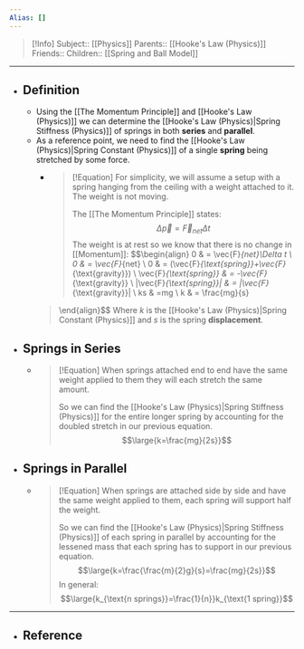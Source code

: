 ```yaml
---
Alias: []
---
```

> [!Info]
> Subject:: [[Physics]]
> Parents:: [[Hooke's Law (Physics)]]
> Friends:: 
> Children:: [[Spring and Ball Model]]
---
- ## Definition
	- Using the [[The Momentum Principle]] and [[Hooke's Law (Physics)]] we can determine the [[Hooke's Law (Physics)|Spring Stiffness (Physics)]] of springs in both **series** and **parallel**.
	- As a reference point, we need to find the [[Hooke's Law (Physics)|Spring Constant (Physics)]] of a single **spring** being stretched by some force.
		- > [!Equation]
		  > For simplicity, we will assume a setup with a spring hanging from the ceiling with a weight attached to it. The weight is not moving.
		  > 
		  > The [[The Momentum Principle]] states:
		  > $$\Delta \vec{p}=\vec{F}_{net}\Delta t$$
		  > The weight is at rest so we know that there is no change in [[Momentum]]:
		  > $$\begin{align}
		0 & = \vec{F}_{net}\Delta t \\
	 0 & = \vec{F}_{net} \\
	 0 & = (\vec{F}_{\text{spring}}+\vec{F}_{\text{gravity}}) \\
	 \vec{F}_{\text{spring}} & = -\vec{F}_{\text{gravity}} \\
	 |\vec{F}_{\text{spring}}| & = |\vec{F}_{\text{gravity}}| \\
	 ks & =mg \\
	 k & = \frac{mg}{s}
		> \end{align}$$
		> Where $k$ is the [[Hooke's Law (Physics)|Spring Constant (Physics)]] and $s$ is the spring **displacement**.
- ## Springs in Series
	- > [!Equation]
	  > When springs attached end to end have the same weight applied to them they will each stretch the same amount. 
	  > 
	  > So we can find the [[Hooke's Law (Physics)|Spring Stiffness (Physics)]] for the entire longer spring by accounting for the doubled stretch in our previous equation.
	  > $$\large{k=\frac{mg}{2s}}$$
	  > 
- ## Springs in Parallel
	- > [!Equation]
	  > When springs are attached side by side and have the same weight applied to them, each spring will support half the weight.
	  > 
	  > So we can find the [[Hooke's Law (Physics)|Spring Stiffness (Physics)]] of each spring in parallel by accounting for the lessened mass that each spring has to support in our previous equation.
	  > $$\large{k=\frac{\frac{m}{2}g}{s}=\frac{mg}{2s}}$$
	  > In general:
	  > $$\large{k_{\text{n springs}}=\frac{1}{n}}k_{\text{1 spring}}$$
---
- ## Reference